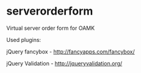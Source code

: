 # serverorderform
Virtual server order form for OAMK

Used plugins:

jQuery fancybox - http://fancyapps.com/fancybox/

jQuery Validation - http://jqueryvalidation.org/

